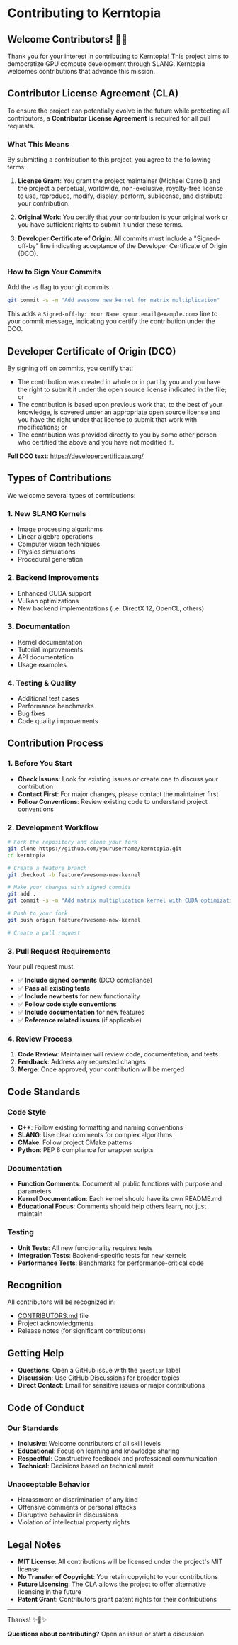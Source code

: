 # Contributing to Kerntopia

## Welcome Contributors! 🌾✨

Thank you for your interest in contributing to Kerntopia! This project aims to democratize GPU compute development through SLANG. Kerntopia welcomes contributions that advance this mission.

## Contributor License Agreement (CLA)

To ensure the project can potentially evolve in the future while protecting all contributors, a **Contributor License Agreement** is required for all pull requests.

### What This Means

By submitting a contribution to this project, you agree to the following terms:

1. **License Grant**: You grant the project maintainer (Michael Carroll) and the project a perpetual, worldwide, non-exclusive, royalty-free license to use, reproduce, modify, display, perform, sublicense, and distribute your contribution.

2. **Original Work**: You certify that your contribution is your original work or you have sufficient rights to submit it under these terms.

3. **Developer Certificate of Origin**: All commits must include a "Signed-off-by" line indicating acceptance of the Developer Certificate of Origin (DCO).

### How to Sign Your Commits

Add the `-s` flag to your git commits:

```bash
git commit -s -m "Add awesome new kernel for matrix multiplication"
```

This adds a `Signed-off-by: Your Name <your.email@example.com>` line to your commit message, indicating you certify the contribution under the DCO.

## Developer Certificate of Origin (DCO)

By signing off on commits, you certify that:

- The contribution was created in whole or in part by you and you have the right to submit it under the open source license indicated in the file; or
- The contribution is based upon previous work that, to the best of your knowledge, is covered under an appropriate open source license and you have the right under that license to submit that work with modifications; or  
- The contribution was provided directly to you by some other person who certified the above and you have not modified it.

**Full DCO text**: https://developercertificate.org/

## Types of Contributions

We welcome several types of contributions:

### 1. New SLANG Kernels
- Image processing algorithms
- Linear algebra operations
- Computer vision techniques
- Physics simulations
- Procedural generation

### 2. Backend Improvements
- Enhanced CUDA support
- Vulkan optimizations
- New backend implementations (i.e. DirectX 12, OpenCL, others)

### 3. Documentation
- Kernel documentation
- Tutorial improvements
- API documentation
- Usage examples

### 4. Testing & Quality
- Additional test cases
- Performance benchmarks
- Bug fixes
- Code quality improvements

## Contribution Process

### 1. Before You Start

- **Check Issues**: Look for existing issues or create one to discuss your contribution
- **Contact First**: For major changes, please contact the maintainer first
- **Follow Conventions**: Review existing code to understand project conventions

### 2. Development Workflow

```bash
# Fork the repository and clone your fork
git clone https://github.com/yourusername/kerntopia.git
cd kerntopia

# Create a feature branch
git checkout -b feature/awesome-new-kernel

# Make your changes with signed commits
git add .
git commit -s -m "Add matrix multiplication kernel with CUDA optimization"

# Push to your fork
git push origin feature/awesome-new-kernel

# Create a pull request
```

### 3. Pull Request Requirements

Your pull request must:

- ✅ **Include signed commits** (DCO compliance)
- ✅ **Pass all existing tests** 
- ✅ **Include new tests** for new functionality
- ✅ **Follow code style conventions**
- ✅ **Include documentation** for new features
- ✅ **Reference related issues** (if applicable)

### 4. Review Process

1. **Code Review**: Maintainer will review code, documentation, and tests
2. **Feedback**: Address any requested changes
3. **Merge**: Once approved, your contribution will be merged

## Code Standards

### Code Style
- **C++**: Follow existing formatting and naming conventions
- **SLANG**: Use clear comments for complex algorithms
- **CMake**: Follow project CMake patterns
- **Python**: PEP 8 compliance for wrapper scripts

### Documentation
- **Function Comments**: Document all public functions with purpose and parameters
- **Kernel Documentation**: Each kernel should have its own README.md
- **Educational Focus**: Comments should help others learn, not just maintain

### Testing
- **Unit Tests**: All new functionality requires tests
- **Integration Tests**: Backend-specific tests for new kernels
- **Performance Tests**: Benchmarks for performance-critical code

## Recognition

All contributors will be recognized in:
- [CONTRIBUTORS.md](CONTRIBUTORS.md) file
- Project acknowledgments
- Release notes (for significant contributions)

## Getting Help

- **Questions**: Open a GitHub issue with the `question` label
- **Discussion**: Use GitHub Discussions for broader topics
- **Direct Contact**: Email for sensitive issues or major contributions

## Code of Conduct

### Our Standards

- **Inclusive**: Welcome contributors of all skill levels
- **Educational**: Focus on learning and knowledge sharing
- **Respectful**: Constructive feedback and professional communication
- **Technical**: Decisions based on technical merit

### Unacceptable Behavior

- Harassment or discrimination of any kind
- Offensive comments or personal attacks
- Disruptive behavior in discussions
- Violation of intellectual property rights

## Legal Notes

- **MIT License**: All contributions will be licensed under the project's MIT license
- **No Transfer of Copyright**: You retain copyright to your contributions
- **Future Licensing**: The CLA allows the project to offer alternative licensing in the future
- **Patent Grant**: Contributors grant patent rights for their contributions

---

Thanks! ✨🌾✨

**Questions about contributing?** Open an issue or start a discussion
